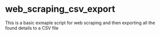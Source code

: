 # web_scraping_csv_export
This is a basic exmaple script for web scraping and then exporting all the found details to a CSV file
